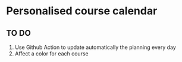 # Personalised course calendar 

## TO DO 

1. Use Github Action to update automatically the planning every day
2. Affect a color for each course

